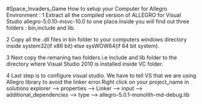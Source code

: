 #Space_Invaders_Game 
How to setup your Computer for Allegro Environment :
1 Extract all the compiled version of ALLEGRO for Visual Studio allegro-5.0.10-msvc-10.0 to one place.Inside you will find out three folders : bin,include and lib.


2 Copy all the .dll files in bin folder to your computers windows directory inside system32(if x86 bit) else sysWOW64(if 64 bit system).


3 Next copy the remaning two folders i.e include and lib folder to the directory where Visual Studio 2010 is installed inside VC folder.



4 Last step is to configure visual studio. We have to tell VS that we are using Allegro library to avoid the linker error.Right click on your project_name in solutions explorer  --> properties --> Linker --> input --> additional_dependencies --> type --> allegro-5.0.1-monolith-md-debug.lib
